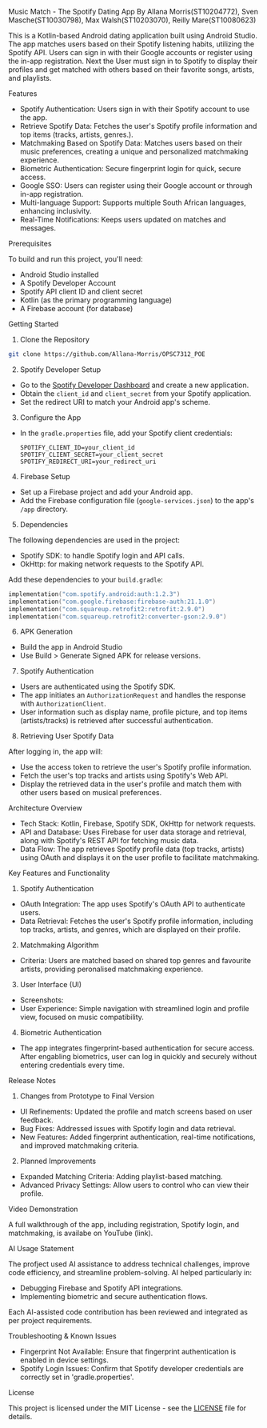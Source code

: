 Music Match - The Spotify Dating App
By Allana Morris(ST10204772), Sven Masche(ST10030798), Max Walsh(ST10203070), Reilly Mare(ST10080623)

This is a Kotlin-based Android dating application built using Android Studio. The app matches users based on their Spotify listening habits, utilizing the Spotify API. Users can sign in with their Google accounts or register using the in-app registration. Next the User must sign in to Spotify to display their profiles and get matched with others based on their favorite songs, artists, and playlists.

Features

- Spotify Authentication: Users sign in with their Spotify account to use the app.
- Retrieve Spotify Data: Fetches the user's Spotify profile information and top items (tracks, artists, genres.).
- Matchmaking Based on Spotify Data: Matches users based on their music preferences, creating a unique and personalized matchmaking experience.
- Biometric Authentication: Secure fingerprint login for quick, secure access.
- Google SSO: Users can register using their Google account or through in-app registration.
- Multi-language Support: Supports multiple South African languages, enhancing inclusivity.
- Real-Time Notifications: Keeps users updated on matches and messages.

Prerequisites

To build and run this project, you'll need:

- Android Studio installed
- A Spotify Developer Account
- Spotify API client ID and client secret
- Kotlin (as the primary programming language)
- A Firebase account (for database)

Getting Started

1. Clone the Repository

```sh
git clone https://github.com/Allana-Morris/OPSC7312_POE
```

2. Spotify Developer Setup

- Go to the [Spotify Developer Dashboard](https://developer.spotify.com/dashboard/applications) and create a new application.
- Obtain the `client_id` and `client_secret` from your Spotify application.
- Set the redirect URI to match your Android app's scheme.

3. Configure the App

- In the `gradle.properties` file, add your Spotify client credentials:

  ```properties
  SPOTIFY_CLIENT_ID=your_client_id
  SPOTIFY_CLIENT_SECRET=your_client_secret
  SPOTIFY_REDIRECT_URI=your_redirect_uri
  ```

4. Firebase Setup

- Set up a Firebase project and add your Android app.
- Add the Firebase configuration file (`google-services.json`) to the app's `/app` directory.

5. Dependencies

The following dependencies are used in the project:

- Spotify SDK: to handle Spotify login and API calls.
- OkHttp: for making network requests to the Spotify API.

Add these dependencies to your `build.gradle`:

```kotlin
implementation("com.spotify.android:auth:1.2.3")
implementation("com.google.firebase:firebase-auth:21.1.0")
implementation("com.squareup.retrofit2:retrofit:2.9.0")
implementation("com.squareup.retrofit2:converter-gson:2.9.0")
```

6. APK Generation
   
- Build the app in Android Studio
- Use Build > Generate Signed APK for release versions.

7. Spotify Authentication

- Users are authenticated using the Spotify SDK.
- The app initiates an `AuthorizationRequest` and handles the response with `AuthorizationClient`.
- User information such as display name, profile picture, and top items (artists/tracks) is retrieved after successful authentication.

8. Retrieving User Spotify Data

After logging in, the app will:

- Use the access token to retrieve the user's Spotify profile information.
- Fetch the user's top tracks and artists using Spotify's Web API.
- Display the retrieved data in the user's profile and match them with other users based on musical preferences.


Architecture Overview

- Tech Stack: Kotlin, Firebase, Spotify SDK, OkHttp for network requests.
- API and Database: Uses Firebase for user data storage and retrieval, along with Spotify's REST API for fetching music data.
- Data Flow: The app retrieves Spotify profile data (top tracks, artists) using OAuth and displays it on the user profile to facilitate matchmaking.

Key Features and Functionality

1. Spotify Authentication
- OAuth Integration: The app uses Spotify's OAuth API to authenticate users.
- Data Retrieval: Fetches the user's Spotify profile information, including top tracks, artists, and genres, which are displayed on their profile.

2. Matchmaking Algorithm
- Criteria: Users are matched based on shared top genres and favourite artists, providing peronalised matchmaking experience.

3. User Interface (UI)
- Screenshots:
- User Experience: Simple navigation with streamlined login and profile view, focused on music compatibility.

4. Biometric Authentication
- The app integrates fingerprint-based authentication for secure access. After engabling biometrics, user can log in quickly and securely without entering credentials every time.

Release Notes

1. Changes from Prototype to Final Version
- UI Refinements: Updated the profile and match screens based on user feedback.
- Bug Fixes: Addressed issues with Spotify login and data retrieval.
- New Features: Added fingerprint authentication, real-time notifications, and improved matchmaking criteria.

2. Planned Improvements
- Expanded Matching Criteria: Adding playlist-based matching.
- Advanced Privacy Settings: Allow users to control who can view their profile.

Video Demonstration

A full walkthrough of the app, including registration, Spotify login, and matchmaking, is availabe on YouTube (link).

AI Usage Statement

The profject used AI assistance to address technical challenges, improve code efficiency, and streamline problem-solving. AI helped particularly in:
- Debugging Firebase and Spotify API integrations.
- Implementing biometric and secure authentication flows.

Each AI-assisted code contribution has been reviewed and integrated as per project requirements.

Troubleshooting & Known Issues

- Fingerprint Not Available: Ensure that fingerprint authentication is enabled in device settings.
- Spotify Login Issues: Confirm that Spotify developer credentials are correctly set in 'gradle.properties'.
  
License

This project is licensed under the MIT License - see the [LICENSE](LICENSE) file for details.

